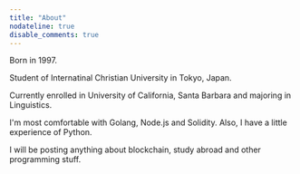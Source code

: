 ```yaml
---
title: "About"
nodateline: true
disable_comments: true
---
```

Born in 1997. 

Student of Internatinal Christian University in Tokyo, Japan. 

Currently enrolled in University of California, Santa Barbara and majoring in Linguistics.

I'm most comfortable with Golang, Node.js and Solidity. Also, I have a little experience of Python.

I will be posting anything about blockchain, study abroad and other programming stuff.
